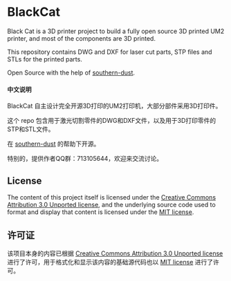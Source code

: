 # BlackCat

Black Cat is a 3D printer project to build a fully open source 3D printed UM2 printer, and most of the components are 3D printed.

This repository contains DWG and DXF for laser cut parts, STP files and STLs for the printed parts.

Open Source with the help of [southern-dust](https://github.com/southern-dust).



#### 中文说明


BlackCat 自主设计完全开源3D打印的UM2打印机，大部分部件采用3D打印件。

这个 repo 包含用于激光切割零件的DWG和DXF文件，以及用于3D打印零件的STP和STL文件。

在 [southern-dust](https://github.com/southern-dust) 的帮助下开源。

特别的，提供作者QQ群：713105644，欢迎来交流讨论。



## License

The content of this project itself is licensed under the [Creative Commons Attribution 3.0 Unported license](https://creativecommons.org/licenses/by/3.0/), and the underlying source code used to format and display that content is licensed under the [MIT license](https://github.com/github/choosealicense.com/blob/gh-pages/LICENSE.md).



## 许可证

该项目本身的内容已根据 [Creative Commons Attribution 3.0 Unported license](https://creativecommons.org/licenses/by/3.0/) 进行了许可，用于格式化和显示该内容的基础源代码也以 [MIT license](https://github.com/github/choosealicense.com/blob/gh-pages/LICENSE.md) 进行了许可。
